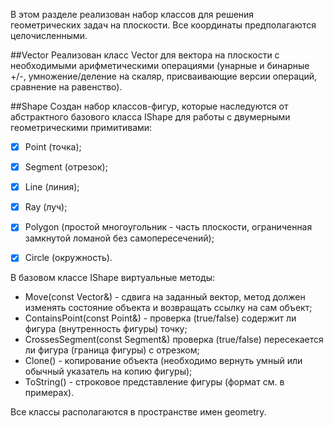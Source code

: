 В этом разделе реализован набор классов для решения геометрических задач на плоскости. 
Все координаты предполагаются целочисленными.

##Vector
Реализован класс Vector для вектора на плоскости с необходимыми арифметическими операциями (унарные и бинарные +/-, умножение/деление на скаляр, присваивающие версии операций, сравнение на равенство).

##Shape
Создан набор классов-фигур, которые наследуются от абстрактного базового класса IShape для работы с двумерными геометрическими примитивами:

- [x] Point (точка);
- [x] Segment (отрезок);
- [x] Line (линия);
- [x] Ray (луч);
- [x] Polygon (простой многоугольник - часть плоскости, ограниченная замкнутой ломаной без самопересечений);
- [x] Circle (окружность).


В базовом классе IShape виртуальные методы:

- Move(const Vector&) - сдвига на заданный вектор, метод должен изменять состояние объекта и возвращать ссылку на сам объект;
- ContainsPoint(const Point&) - проверка (true/false) содержит ли фигура (внутренность фигуры) точку;
- CrossesSegment(const Segment&) проверка (true/false) пересекается ли фигура (граница фигуры) с отрезком;
- Clone() - копирование объекта (необходимо вернуть умный или обычный указатель на копию фигуры);
- ToString() - строковое представление фигуры (формат см. в примерах).

Все классы располагаются в пространстве имен geometry.

